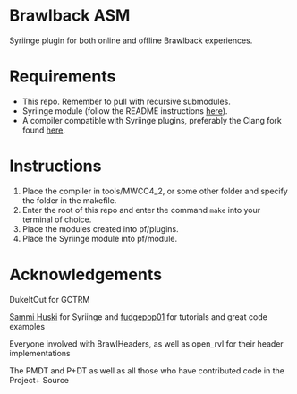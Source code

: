 # Brawlback ASM
Syriinge plugin for both online and offline Brawlback experiences.

# Requirements
* This repo. Remember to pull with recursive submodules.
* Syriinge module (follow the README instructions [here](https://github.com/Sammi-Husky/Syriinge)).
* A compiler compatible with Syriinge plugins, preferably the Clang fork found [here](https://github.com/DotKuribo/llvm-project).

# Instructions
1. Place the compiler in tools/MWCC4_2, or some other folder and specify the folder in the makefile.
2. Enter the root of this repo and enter the command `make` into your terminal of choice.
3. Place the modules created into pf/plugins.
4. Place the Syriinge module into pf/module.

# Acknowledgements
DukeItOut for GCTRM

[Sammi Huski](https://github.com/Sammi-Husky) for Syriinge and [fudgepop01](https://github.com/Fracture17/ProjectMCodes/tree/master/Codes/SuperTraining) for tutorials and great code examples

Everyone involved with BrawlHeaders, as well as open_rvl for their header implementations

The PMDT and P+DT as well as all those who have contributed code in the Project+ Source